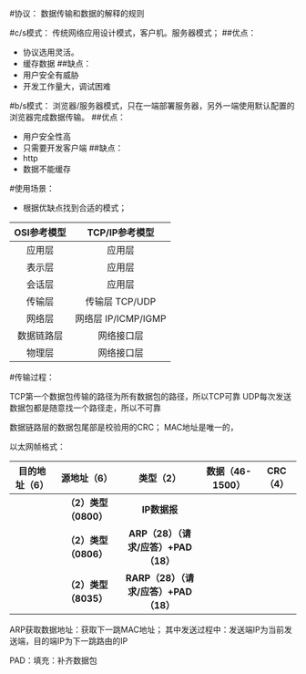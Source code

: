 #协议：
数据传输和数据的解释的规则


#c/s模式：
传统网络应用设计模式，客户机。服务器模式；
##优点：
- 协议选用灵活。
- 缓存数据
##缺点：
- 用户安全有威胁
- 开发工作量大，调试困难


#b/s模式：
浏览器/服务器模式，只在一端部署服务器，另外一端使用默认配置的浏览器完成数据传输。
##优点：
- 用户安全性高
- 只需要开发客户端
##缺点：
- http
- 数据不能缓存



#使用场景：
- 根据优缺点找到合适的模式；

OSI参考模型|TCP/IP参考模型
:-:|:-:|
应用层| 应用层
表示层|应用层
会话层| 应用层
传输层|传输层           TCP/UDP
网络层|网络层           IP/ICMP/IGMP
数据链路层| 网络接口层
物理层|  网络接口层



#传输过程：

TCP第一个数据包传输的路径为所有数据包的路径，所以TCP可靠
UDP每次发送数据包都是随意找一个路径走，所以不可靠

数据链路层的数据包尾部是校验用的CRC；
MAC地址是唯一的， 

以太网帧格式：

目的地址（6）| 源地址（6）|类型（2）|数据（46-1500）|CRC（4）
:-:|:-:|:-:|:-:|:-:|
 | |**（2）类型（0800）**|**IP数据报**| |
 | |**（2）类型（0806）**|**ARP（28）（请求/应答）+PAD（18）**| |
 | |**（2）类型（8035）**|**RARP（28）（请求/应答）+PAD（18）**| |

ARP获取数据地址：获取下一跳MAC地址；
其中发送过程中：发送端IP为当前发送端，目的端IP为下一跳路由的IP

PAD：填充：补齐数据包


